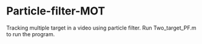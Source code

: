 # Particle-filter-MOT

Tracking multiple target in a video using particle filter. Run Two_target_PF.m to run the program.
